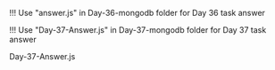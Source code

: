 !!!   Use "answer.js" in Day-36-mongodb folder for Day 36 task answer

!!!   Use "Day-37-Answer.js" in Day-37-mongodb folder for Day 37 task answer

Day-37-Answer.js
